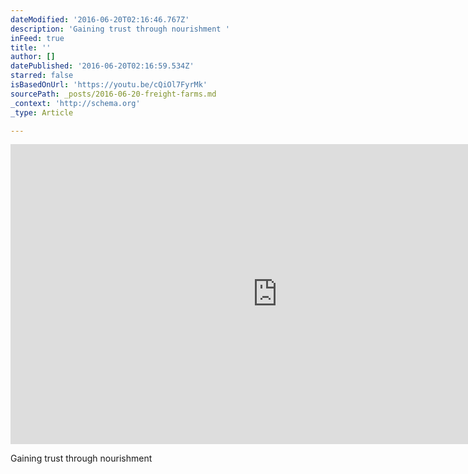 ```yaml
---
dateModified: '2016-06-20T02:16:46.767Z'
description: 'Gaining trust through nourishment '
inFeed: true
title: ''
author: []
datePublished: '2016-06-20T02:16:59.534Z'
starred: false
isBasedOnUrl: 'https://youtu.be/cQiOl7FyrMk'
sourcePath: _posts/2016-06-20-freight-farms.md
_context: 'http://schema.org'
_type: Article

---
```

<iframe src="https://cdn.embedly.com/widgets/media.html?src=https%3A%2F%2Fwww.youtube.com%2Fembed%2FcQiOl7FyrMk%3Ffeature%3Doembed&amp;url=http%3A%2F%2Fwww.youtube.com%2Fwatch%3Fv%3DcQiOl7FyrMk&amp;image=https%3A%2F%2Fi.ytimg.com%2Fvi%2FcQiOl7FyrMk%2Fhqdefault.jpg&amp;key=b7d04c9b404c499eba89ee7072e1c4f7&amp;type=text%2Fhtml&amp;schema=youtube" width="854" height="480" scrolling="no" frameborder="0" allowfullscreen="" style=""></iframe>

Gaining trust through nourishment